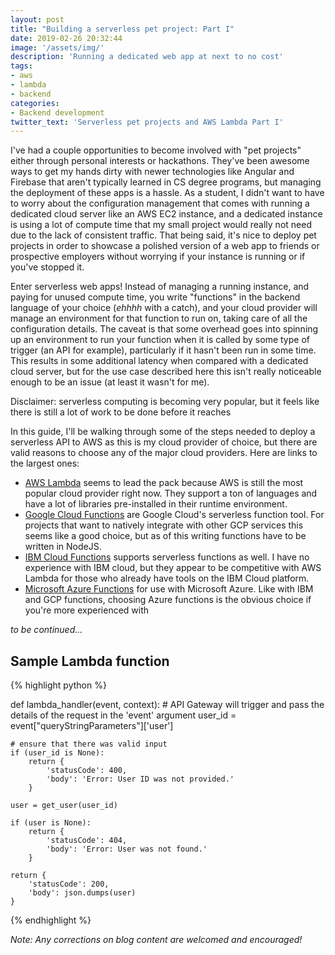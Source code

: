 ```yaml
---
layout: post
title: "Building a serverless pet project: Part I"
date: 2019-02-26 20:32:44
image: '/assets/img/'
description: 'Running a dedicated web app at next to no cost'
tags:
- aws
- lambda
- backend
categories:
- Backend development
twitter_text: 'Serverless pet projects and AWS Lambda Part I'
---
```


I've had a couple opportunities to become involved with "pet projects" either through personal interests or hackathons.
They've been awesome ways to get my hands dirty with newer technologies like Angular and Firebase that aren't typically
learned in CS degree programs, but managing the deployment of these apps is a hassle. As a student, I didn't want to have
to worry about the configuration management that comes with running a dedicated cloud server like an AWS EC2 instance, and
a dedicated instance is using a lot of compute time that my small project would really not need due to the lack of consistent
traffic. That being said, it's nice to deploy pet projects in order to showcase a polished version of a web app to friends
or prospective employers without worrying if your instance is running or if you've stopped it.

Enter serverless web apps! Instead of managing a running instance, and paying for unused compute time, you write "functions"
in the backend language of your choice (*ehhhh* with a catch), and your cloud provider will manage an environment for
that function to run on, taking care of all the configuration details. The caveat is that some overhead goes into spinning
up an environment to run your function when it is called by some type of trigger (an API for example), particularly if it
hasn't been run in some time. This results in some additional latency when compared with a dedicated cloud server, but for
the use case described here this isn't really noticeable enough to be an issue (at least it wasn't for me).

Disclaimer: serverless computing is becoming very popular, but it feels like there is still a lot of work to be done before
it reaches

In this guide, I'll be walking through some of the steps needed to deploy a serverless API to AWS as this is my cloud provider
of choice, but there are valid reasons to choose any of the major cloud providers. Here are links to the largest ones:

* [AWS Lambda](https://aws.amazon.com/lambda) seems to lead the pack because AWS is still the most popular cloud provider right
now. They support a ton of languages and have a lot of libraries pre-installed in their runtime environment.
* [Google Cloud Functions](https://cloud.google.com/functions/) are Google Cloud's serverless function tool. For projects that want to natively
integrate with other GCP services this seems like a good choice, but as of this writing functions have to be written in NodeJS.
* [IBM Cloud Functions](https://www.ibm.com/cloud/functions) supports serverless functions as well. I have no experience with IBM cloud,
but they appear to be competitive with AWS Lambda for those who already have tools on the IBM Cloud platform.
* [Microsoft Azure Functions](https://azure.microsoft.com/en-us/services/functions/) for use with Microsoft Azure. Like with IBM and GCP functions,
choosing Azure functions is the obvious choice if you're more experienced with 

*to be continued...*

## Sample Lambda function

{% highlight python %}

def lambda_handler(event, context):
    # API Gateway will trigger and pass the details of the request in the 'event' argument
    user_id = event["queryStringParameters"]['user']

    # ensure that there was valid input
    if (user_id is None):
        return {
            'statusCode': 400,
            'body': 'Error: User ID was not provided.'
        }

    user = get_user(user_id)

    if (user is None):
        return {
            'statusCode': 404,
            'body': 'Error: User was not found.'
        }

    return {
        'statusCode': 200,
        'body': json.dumps(user)
    }

{% endhighlight %}

*Note: Any corrections on blog content are welcomed and encouraged!*